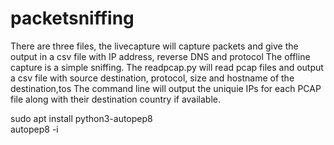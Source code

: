 # packetsniffing
There are three files, the livecapture will capture packets and give the output in a csv file with IP address, reverse DNS and protocol
The offline capture is a simple sniffing. 
The readpcap.py will read pcap files and output a csv file with source destination, protocol, size and hostname of the destination,tos
The command line will output the uniquie IPs for each PCAP file along with their destination country if available.

sudo apt install python3-autopep8 <br/>
autopep8 -i <script>.py<br/>
sudo apt-get install python3-pandas<br/>

installing pyshark <br/>
git clone https://github.com/KimiNewt/pyshark.git<br/>
cd pyshark/src <br/>
sudo python3 setup.py install <br/>
sudo apt-get install tshark <br/>

installing scapy <br/>
git clone https://github.com/secdev/scapy.git <br/>
cd scapy <br/>
sudo python3 setup.py install <br/>

git clone git@github.com:matplotlib/matplotlib.git <br/>
cd matplotlib <br/>
python3 -m pip install -e <br/>

Running<br/>
chmod +x <script>.py<br/>
sudo ./readme.py <name.pcapng> <outputname.csv> <outputmapname.html><br/>


